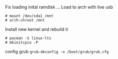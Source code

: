 Fix loading inital ramdisk ...
Load to arch with live usb
```
# mount /dev/sda1 /mnt
# arch-chroot /mnt
```
Install new kernel and rebuild it
```
# pacman -S linux-lts
# mkinitcpio -P
```
config grub
`grub-mkconfig -o /boot/grub/grub.cfg`

